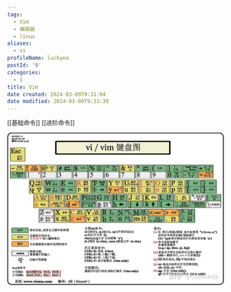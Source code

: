 ```yaml
---
tags:
  - Vim
  - 编辑器
  - linux
aliases:
  - vi
profileName: luckyea
postId: '9'
categories:
  - 1
title: Vim
date created: 2024-03-09T9:31:04
date modified: 2024-03-09T9:31:39
---
```


[[基础命令]]
[[进阶命令]]

 ![vim-keyboard.png](vim-keyboard.png)
